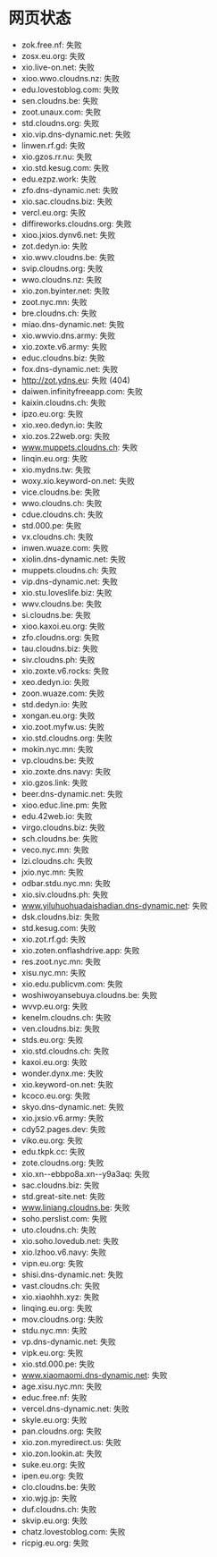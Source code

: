 # 网页状态
- zok.free.nf: 失败
- zosx.eu.org: 失败
- xio.live-on.net: 失败
- xioo.wwo.cloudns.nz: 失败
- edu.lovestoblog.com: 失败
- sen.cloudns.be: 失败
- zoot.unaux.com: 失败
- std.cloudns.org: 失败
- xio.vip.dns-dynamic.net: 失败
- linwen.rf.gd: 失败
- xio.gzos.rr.nu: 失败
- xio.std.kesug.com: 失败
- edu.ezpz.work: 失败
- zfo.dns-dynamic.net: 失败
- xio.sac.cloudns.biz: 失败
- vercl.eu.org: 失败
- diffireworks.cloudns.org: 失败
- xioo.jxios.dynv6.net: 失败
- zot.dedyn.io: 失败
- xio.wwv.cloudns.be: 失败
- svip.cloudns.org: 失败
- wwo.cloudns.nz: 失败
- xio.zon.byinter.net: 失败
- zoot.nyc.mn: 失败
- bre.cloudns.ch: 失败
- miao.dns-dynamic.net: 失败
- xio.wwvio.dns.army: 失败
- xio.zoxte.v6.army: 失败
- educ.cloudns.biz: 失败
- fox.dns-dynamic.net: 失败
- http://zot.ydns.eu: 失败 (404)
- daiwen.infinityfreeapp.com: 失败
- kaixin.cloudns.ch: 失败
- ipzo.eu.org: 失败
- xio.xeo.dedyn.io: 失败
- xio.zos.22web.org: 失败
- www.muppets.cloudns.ch: 失败
- linqin.eu.org: 失败
- xio.mydns.tw: 失败
- woxy.xio.keyword-on.net: 失败
- vice.cloudns.be: 失败
- wwo.cloudns.ch: 失败
- cdue.cloudns.ch: 失败
- std.000.pe: 失败
- vx.cloudns.ch: 失败
- inwen.wuaze.com: 失败
- xiolin.dns-dynamic.net: 失败
- muppets.cloudns.ch: 失败
- vip.dns-dynamic.net: 失败
- xio.stu.loveslife.biz: 失败
- wwv.cloudns.be: 失败
- si.cloudns.be: 失败
- xioo.kaxoi.eu.org: 失败
- zfo.cloudns.org: 失败
- tau.cloudns.biz: 失败
- siv.cloudns.ph: 失败
- xio.zoxte.v6.rocks: 失败
- xeo.dedyn.io: 失败
- zoon.wuaze.com: 失败
- std.dedyn.io: 失败
- xongan.eu.org: 失败
- xio.zoot.myfw.us: 失败
- xio.std.cloudns.org: 失败
- mokin.nyc.mn: 失败
- vp.cloudns.be: 失败
- xio.zoxte.dns.navy: 失败
- xio.gzos.link: 失败
- beer.dns-dynamic.net: 失败
- xioo.educ.line.pm: 失败
- edu.42web.io: 失败
- virgo.cloudns.biz: 失败
- sch.cloudns.be: 失败
- veco.nyc.mn: 失败
- lzi.cloudns.ch: 失败
- jxio.nyc.mn: 失败
- odbar.stdu.nyc.mn: 失败
- xio.siv.cloudns.ph: 失败
- www.yiluhuohuadaishadian.dns-dynamic.net: 失败
- dsk.cloudns.biz: 失败
- std.kesug.com: 失败
- xio.zot.rf.gd: 失败
- xio.zoten.onflashdrive.app: 失败
- res.zoot.nyc.mn: 失败
- xisu.nyc.mn: 失败
- xio.edu.publicvm.com: 失败
- woshiwoyansebuya.cloudns.be: 失败
- wvvp.eu.org: 失败
- kenelm.cloudns.ch: 失败
- ven.cloudns.biz: 失败
- stds.eu.org: 失败
- xio.std.cloudns.ch: 失败
- kaxoi.eu.org: 失败
- wonder.dynx.me: 失败
- xio.keyword-on.net: 失败
- kcoco.eu.org: 失败
- skyo.dns-dynamic.net: 失败
- xio.jxsio.v6.army: 失败
- cdy52.pages.dev: 失败
- viko.eu.org: 失败
- edu.tkpk.cc: 失败
- zote.cloudns.org: 失败
- xio.xn--ebbpo8a.xn--y9a3aq: 失败
- sac.cloudns.biz: 失败
- std.great-site.net: 失败
- www.liniang.cloudns.be: 失败
- soho.perslist.com: 失败
- uto.cloudns.ch: 失败
- xio.soho.lovedub.net: 失败
- xio.lzhoo.v6.navy: 失败
- vipn.eu.org: 失败
- shisi.dns-dynamic.net: 失败
- vast.cloudns.ch: 失败
- xio.xiaohhh.xyz: 失败
- linqing.eu.org: 失败
- mov.cloudns.org: 失败
- stdu.nyc.mn: 失败
- vp.dns-dynamic.net: 失败
- vipk.eu.org: 失败
- xio.std.000.pe: 失败
- www.xiaomaomi.dns-dynamic.net: 失败
- age.xisu.nyc.mn: 失败
- educ.free.nf: 失败
- vercel.dns-dynamic.net: 失败
- skyle.eu.org: 失败
- pan.cloudns.org: 失败
- xio.zon.myredirect.us: 失败
- xio.zon.lookin.at: 失败
- suke.eu.org: 失败
- ipen.eu.org: 失败
- clo.cloudns.be: 失败
- xio.wjg.jp: 失败
- duf.cloudns.ch: 失败
- skvip.eu.org: 失败
- chatz.lovestoblog.com: 失败
- ricpig.eu.org: 失败
